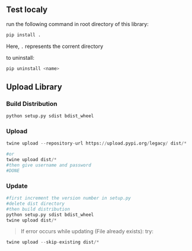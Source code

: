 ## Test localy

run the following command in root directory of this library:
```bash
pip install .
```
Here, `.` represents the corrent directory

to uninstall:
```bash
pip uninstall <name>
```



## Upload Library

### Build Distribution
```python
python setup.py sdist bdist_wheel
```

### Upload
```python
twine upload --repository-url https://upload.pypi.org/legacy/ dist/*

#or
twine upload dist/*
#then give username and password
#DONE
```
### Update
```python
#first increment the version number in setup.py
#delete dist directory
#then build distribution
python setup.py sdist bdist_wheel
twine upload dist/*

```
> If error occurs while updating (File already exists):
> try: 
```python
twine upload --skip-existing dist/*
```